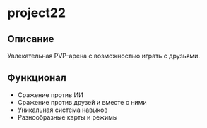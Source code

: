 # project22
## Описание
Увлекательная PVP-арена с возможностью играть с друзьями.

## Функционал
- Сражение против ИИ
- Сражение против друзей и вместе с ними
- Уникальная система навыков
- Разнообразные карты и режимы
